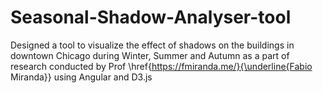 # Seasonal-Shadow-Analyser-tool
Designed a tool to visualize the effect of shadows on the buildings in downtown Chicago during Winter, Summer and Autumn as a part of research conducted by Prof \href{https://fmiranda.me/}{\underline{Fabio Miranda}} using Angular and D3.js

